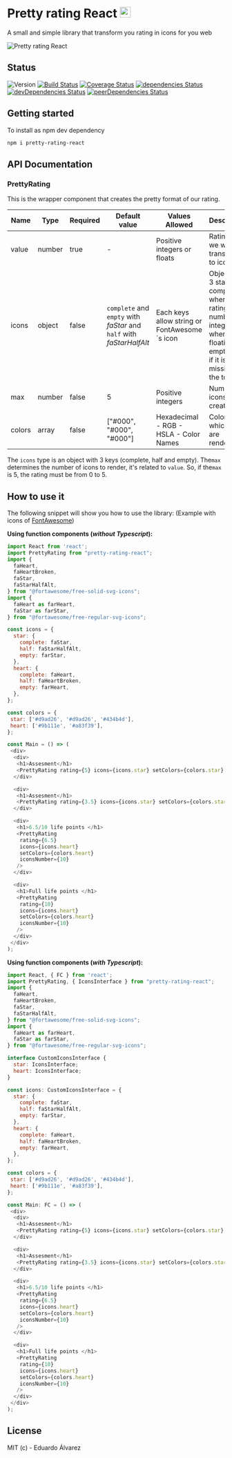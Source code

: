 # Pretty rating React <img src="https://cdn.iconscout.com/icon/free/png-256/typescript-1174965.png" width="25" height="25" />

A small and simple library that transform you rating in icons for you web

![Pretty rating React](https://imgur.com/Pd1vf7k.png 'How to see pretty-rating-react')

## Status

![Version](https://img.shields.io/npm/v/pretty-rating-react.svg) [![Build Status](https://travis-ci.org/Proskynete/pretty-rating-react.svg?branch=master)](https://travis-ci.org/Proskynete/pretty-rating-react) [![Coverage Status](https://coveralls.io/repos/github/Proskynete/pretty-rating-react/badge.svg?branch=master)](https://coveralls.io/github/Proskynete/pretty-rating-react?branch=master) [![dependencies Status](https://david-dm.org/proskynete/pretty-rating-react/status.svg)](https://david-dm.org/proskynete/pretty-rating-react) [![devDependencies Status](https://david-dm.org/proskynete/pretty-rating-react/dev-status.svg)](https://david-dm.org/proskynete/pretty-rating-react?type=dev) [![peerDependencies Status](https://david-dm.org/proskynete/pretty-rating-react/peer-status.svg)](https://david-dm.org/proskynete/pretty-rating-react?type=peer)

## Getting started

To install as npm dev dependency

```sh
npm i pretty-rating-react
```

## API Documentation

### PrettyRating

This is the wrapper component that creates the pretty format of our rating.

| Name        | Type                      | Required | Default value                                                             | Values Allowed                               | Description                                                                                                                                 |
| ----------- | ------------------------- | -------- | ------------------------------------------------------------------------- | -------------------------------------------- | ------------------------------------------------------------------------------------------------------------------------------------------- |
| value       | number                    | true     | -                                                                         | Positive integers or floats                  | Rating that we will transform to icons                                                                                                      |
| icons       | object                    | false    | `complete` and `empty` with *_faStar_* and `half` with *_faStarHalfAlt_*  | Each keys allow string or FontAwesome´s icon | Object with 3 states: complete when the rating number is integer, half when it is floating and empty to fill if it is missing for the total |
| max         | number                    | false    | 5                                                                         | Positive integers                            | Number of icons to create                                                                                                                   |
| colors      | array                     | false    | ["#000", "#000", "#000"]                                                  | Hexadecimal - RGB - HSLA - Color Names       | Colors with which icons are rendered                                                                                                        |

The `icons` type is an object with 3 keys (complete, half and empty).
The`max` determines the number of icons to render, it's related to `value`. So, if the`max` is 5, the rating must be from 0 to 5.

## How to use it

The following snippet will show you how to use the library: (Example with icons of [FontAwesome](https://fontawesome.com/how-to-use/on-the-web/using-with/react))

**Using function components (_without Typescript_):**

```js
import React from 'react';
import PrettyRating from "pretty-rating-react";
import {
  faHeart,
  faHeartBroken,
  faStar,
  faStarHalfAlt,
} from "@fortawesome/free-solid-svg-icons";
import {
  faHeart as farHeart,
  faStar as farStar,
} from "@fortawesome/free-regular-svg-icons";

const icons = {
  star: {
    complete: faStar,
    half: faStarHalfAlt,
    empty: farStar,
  },
  heart: {
    complete: faHeart,
    half: faHeartBroken,
    empty: farHeart,
  },
};

const colors = {
 star: ['#d9ad26', '#d9ad26', '#434b4d'],
 heart: ['#9b111e', '#a83f39'],
};

const Main = () => (
 <div>
  <div>
   <h1>Assesment</h1>
   <PrettyRating rating={5} icons={icons.star} setColors={colors.star} />
  </div>

  <div>
   <h1>Assesment</h1>
   <PrettyRating rating={3.5} icons={icons.star} setColors={colors.star} />
  </div>

  <div>
   <h1>6.5/10 life points </h1>
   <PrettyRating
    rating={6.5}
    icons={icons.heart}
    setColors={colors.heart}
    iconsNumber={10}
   />
  </div>

  <div>
   <h1>Full life points </h1>
   <PrettyRating
    rating={10}
    icons={icons.heart}
    setColors={colors.heart}
    iconsNumber={10}
   />
  </div>
 </div>
);
```

**Using function components (_with Typescript_):**

```js
import React, { FC } from 'react';
import PrettyRating, { IconsInterface } from "pretty-rating-react";
import {
  faHeart,
  faHeartBroken,
  faStar,
  faStarHalfAlt,
} from "@fortawesome/free-solid-svg-icons";
import {
  faHeart as farHeart,
  faStar as farStar,
} from "@fortawesome/free-regular-svg-icons";

interface CustomIconsInterface {
  star: IconsInterface;
  heart: IconsInterface;
}

const icons: CustomIconsInterface = {
  star: {
    complete: faStar,
    half: faStarHalfAlt,
    empty: farStar,
  },
  heart: {
    complete: faHeart,
    half: faHeartBroken,
    empty: farHeart,
  },
};

const colors = {
 star: ['#d9ad26', '#d9ad26', '#434b4d'],
 heart: ['#9b111e', '#a83f39'],
};

const Main: FC = () => (
 <div>
  <div>
   <h1>Assesment</h1>
   <PrettyRating rating={5} icons={icons.star} setColors={colors.star} />
  </div>

  <div>
   <h1>Assesment</h1>
   <PrettyRating rating={3.5} icons={icons.star} setColors={colors.star} />
  </div>

  <div>
   <h1>6.5/10 life points </h1>
   <PrettyRating
    rating={6.5}
    icons={icons.heart}
    setColors={colors.heart}
    iconsNumber={10}
   />
  </div>

  <div>
   <h1>Full life points </h1>
   <PrettyRating
    rating={10}
    icons={icons.heart}
    setColors={colors.heart}
    iconsNumber={10}
   />
  </div>
 </div>
);
```

## License

MIT (c) - Eduardo Álvarez
